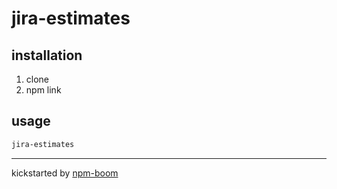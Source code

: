 # jira-estimates

## installation

1. clone
2. npm link

## usage
```sh
jira-estimates
```







---
kickstarted by [npm-boom][npm-boom]

[npm-boom]: https://github.com/reergymerej/npm-boom
